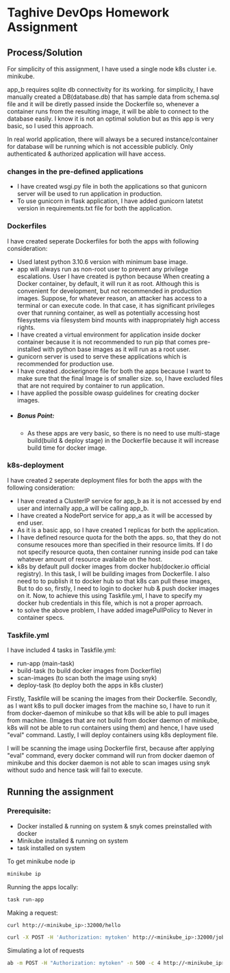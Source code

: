 # Taghive DevOps Homework Assignment

## Process/Solution

For simplicity of this assignment, I have used a single node k8s cluster i.e. minikube. 

app_b requires sqlite db connectivity for its working. for simplicity, I have manually created a DB(database.db) that has sample data from schema.sql file and it will be diretly passed inside the Dockerfile so, whenever a container runs from the resulting image, it will be able to connect to the database easily. I know it is not an optimal solution but as this app is very basic, so I used this approach.

In real world application, there will always be a secured instance/container for database will be running which is not accessible publicly. Only authenticated & authorized application will have access.

### changes in the pre-defined applications

- I have created wsgi.py file in both the applications so that gunicorn server will be used to run application in production.
- To use gunicorn in flask application, I have added gunicorn latetst version in requirements.txt file for both the application.

### Dockerfiles

I have created seperate Dockerfiles for both the apps with following consideration:
 - Used latest python 3.10.6 version with minimum base image.
 - app will always run as non-root user to prevent any privilege escalations. User I have created is python because When creating a Docker container, by default, it will run it as root. Although this is convenient for development, but not recommended in production images. Suppose, for whatever reason, an attacker has access to a terminal or can execute code. In that case, it has significant privileges over that running container, as well as potentially accessing host filesystems via filesystem bind mounts with inappropriately high access rights.
 - I have created a virtual environment for application inside docker container because it is not recommended to run pip that comes pre-installed with python base images as it will run as a root user.
 - gunicorn server is used to serve these applications which is recommended for production use.
 - I have created .dockerignore file for both the apps because I want to make sure that the final Image is of smaller size. so, I have excluded files that are not required by container to run application.
 - I have applied the possible owasp guidelines for creating docker images.
 - ##### Bonus Point:
    - As these apps are very basic, so there is no need to use multi-stage build(build & deploy stage) in the Dockerfile because it will increase build time for docker image.

### k8s-deployment

I have created 2 seperate deployment files for both the apps with the following consideration:
 - I have created a ClusterIP service for app_b as it is not accessed by end user and internally app_a will be calling app_b.
 - I have created a NodePort service for app_a as it will be accessed by end user.
 - As it is a basic app, so I have created 1 replicas for both the application.
 - I have defined resource quota for the both the apps. so, that they do not consume resouces more than specified in their resource limits. If I do not specify resource quota, then container running inside pod can take whatever amount of resource available on the host.
 - k8s by default pull docker images from docker hub(docker.io official registry). In this task, I will be building images from Dockerfile. I also need to to publish it to docker hub so that k8s can pull these images, But to do so, firstly, I need to login to docker hub & push docker images on it. Now, to achieve this using Taskfile.yml, I have to specify my docker hub credentials in this file, which is not a proper aprroach.  
 - to solve the above problem, I have added imagePullPolicy to Never in container specs.



### Taskfile.yml

I have included 4 tasks in Taskfile.yml:
 - run-app (main-task)
 - build-task (to build docker images from Dockerfile)
 - scan-images (to scan both the image using snyk)
 - deploy-task (to deploy both the apps in k8s cluster)

Firstly, Taskfile will be scaning the images from their Dockerfile. Secondly, as I want k8s to pull docker images from the machine so, I have to run it from docker-daemon of minikube so that k8s will be able to pull images from machine. (Images that are not build from docker daemon of minikube, k8s will not be able to run containers using them) and hence, I have used "eval" command. Lastly, I will deploy containers using k8s deployment file.

I will be scanning the image using Dockerfile first, because after applying "eval" command, every docker command will run from docker daemon of minikube and this docker daemon is not able to scan images using snyk without sudo and hence task will fail to execute.

## Running the assignment

### Prerequisite:

- Docker installed & running on system & snyk comes preinstalled with docker
- Minikube installed & running on system
- task installed on system

To get minikube node ip
```bash
minikube ip
```

Running the apps locally:
```bash
task run-app
```

Making a request:

```bash
curl http://<minikube_ip>:32000/hello

curl -X POST -H 'Authorization: mytoken' http://<minikube_ip>:32000/jobs
```

Simulating a lot of requests

```bash
ab -m POST -H "Authorization: mytoken" -n 500 -c 4 http://<minikube_ip>:32000/jobs
```
